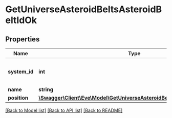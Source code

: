 # GetUniverseAsteroidBeltsAsteroidBeltIdOk

## Properties
Name | Type | Description | Notes
------------ | ------------- | ------------- | -------------
**system_id** | **int** | The solar system this asteroid belt is in | 
**name** | **string** | name string | 
**position** | [**\Swagger\Client\Eve\Model\GetUniverseAsteroidBeltsAsteroidBeltIdPosition**](GetUniverseAsteroidBeltsAsteroidBeltIdPosition.md) |  | 

[[Back to Model list]](../README.md#documentation-for-models) [[Back to API list]](../README.md#documentation-for-api-endpoints) [[Back to README]](../README.md)


